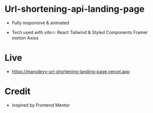 # Url-shortening-api-landing-page

- Fully responsive & animated

- Tech used with *vite*🔥:
  React
  Tailwind & Styled Components
  Framer motion
  Axios

# Live

- https://marodevv-url-shortening-landing-page.vercel.app

# Credit

- Inspired by Frontend Mentor
